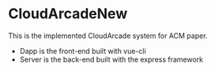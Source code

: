 # CloudArcadeNew
This is the implemented CloudArcade system for ACM paper.
- Dapp is the front-end built with vue-cli
- Server is the back-end built with the express framework
